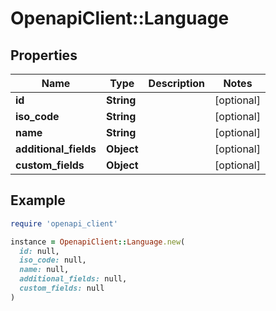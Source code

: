# OpenapiClient::Language

## Properties

| Name | Type | Description | Notes |
| ---- | ---- | ----------- | ----- |
| **id** | **String** |  | [optional] |
| **iso_code** | **String** |  | [optional] |
| **name** | **String** |  | [optional] |
| **additional_fields** | **Object** |  | [optional] |
| **custom_fields** | **Object** |  | [optional] |

## Example

```ruby
require 'openapi_client'

instance = OpenapiClient::Language.new(
  id: null,
  iso_code: null,
  name: null,
  additional_fields: null,
  custom_fields: null
)
```

